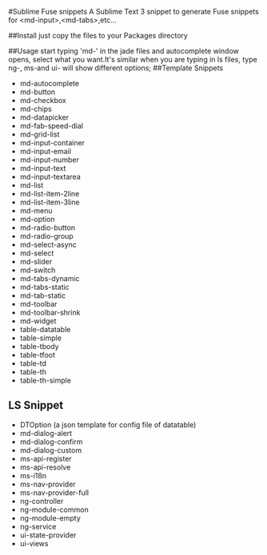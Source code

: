 #Sublime Fuse snippets
A Sublime Text 3 snippet to generate Fuse snippets for &lt;md-input&gt;,&lt;md-tabs&gt;,etc...

##Install
just copy the files to your Packages directory

##Usage
start typing 'md-' in the jade files and autocomplete window opens, select what you want.It's similar when you are typing in ls files, type ng-, ms-and ui- will show different options;
##Template Snippets

 - md-autocomplete
 - md-button
 - md-checkbox
 - md-chips
 - md-datapicker
 - md-fab-speed-dial
 - md-grid-list
 - md-input-container
 - md-input-email
 - md-input-number
 - md-input-text
 - md-input-textarea
 - md-list
 - md-list-item-2line
 - md-list-item-3line
 - md-menu
 - md-option
 - md-radio-button
 - md-radio-group
 - md-select-async
 - md-select
 - md-slider
 - md-switch
 - md-tabs-dynamic
 - md-tabs-static
 - md-tab-static
 - md-toolbar
 - md-toolbar-shrink
 - md-widget
 - table-datatable
 - table-simple
 - table-tbody
 - table-tfoot
 - table-td
 - table-th
 - table-th-simple

## LS Snippet

 - DTOption (a json template for config file of datatable)
 - md-dialog-alert
 - md-dialog-confirm
 - md-dialog-custom
 - ms-api-register
 - ms-api-resolve
 - ms-i18n
 - ms-nav-provider
 - ms-nav-provider-full
 - ng-controller
 - ng-module-common
 - ng-module-empty
 - ng-service
 - ui-state-provider
 - ui-views
